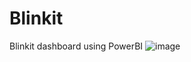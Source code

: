 # Blinkit
Blinkit dashboard using PowerBI
![image](https://github.com/user-attachments/assets/7928183b-2773-4c8b-a9cf-162dd06b7e3e)
